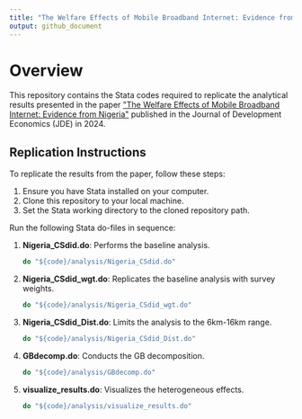 ```yaml
---
title: "The Welfare Effects of Mobile Broadband Internet: Evidence from Nigeria"
output: github_document
---
```


# Overview

This repository contains the Stata codes required to replicate the analytical results presented in the paper ["The Welfare Effects of Mobile Broadband Internet: Evidence from Nigeria"](https://www.sciencedirect.com/science/article/pii/S0304387824000634) published in the Journal of Development Economics (JDE) in 2024.

## Replication Instructions

To replicate the results from the paper, follow these steps:

1. Ensure you have Stata installed on your computer.
2. Clone this repository to your local machine.
3. Set the Stata working directory to the cloned repository path.

Run the following Stata do-files in sequence:

1. **Nigeria_CSdid.do**: Performs the baseline analysis.
    ```stata
    do "${code}/analysis/Nigeria_CSdid.do"
    ```

2. **Nigeria_CSdid_wgt.do**: Replicates the baseline analysis with survey weights.
    ```stata
    do "${code}/analysis/Nigeria_CSdid_wgt.do"
    ```

3. **Nigeria_CSdid_Dist.do**: Limits the analysis to the 6km-16km range.
    ```stata
    do "${code}/analysis/Nigeria_CSdid_Dist.do"
    ```

4. **GBdecomp.do**: Conducts the GB decomposition.
    ```stata
    do "${code}/analysis/GBdecomp.do"
    ```

5. **visualize_results.do**: Visualizes the heterogeneous effects.
    ```stata
    do "${code}/analysis/visualize_results.do"
    ```
